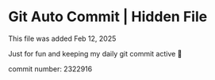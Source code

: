 # Git Auto Commit | Hidden File

This file was added Feb 12, 2025

Just for fun and keeping my daily git commit active 🤪

commit number: 2322916
